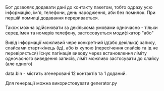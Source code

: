 Бот дозволяє додавати дані до контакту пакетом, тобто одразу усю інформацію, ім'я, телефони, день народження, аби без помилок.
При першій помилці додавання переривається.

Також можна здійснювати за декількома умовами одночасно - тільки серед імен та номерів телефону, застосовується модифікатор "або"

Вивід інформації можливий чере конкретний ід(або декілька) запису, слайсами старт-кінець (ід), або їх купою (пересічення слайсів та ід не перевіряється) 
Існує пагінація виводу через встановлення ліміту одночасного виведення записів, ліміт можливо застосувати до слайсу (але одного)

data.bin - містить згенеровані 12 контактів та 1 доданий.

Для генерації можна використовувати generator.py
